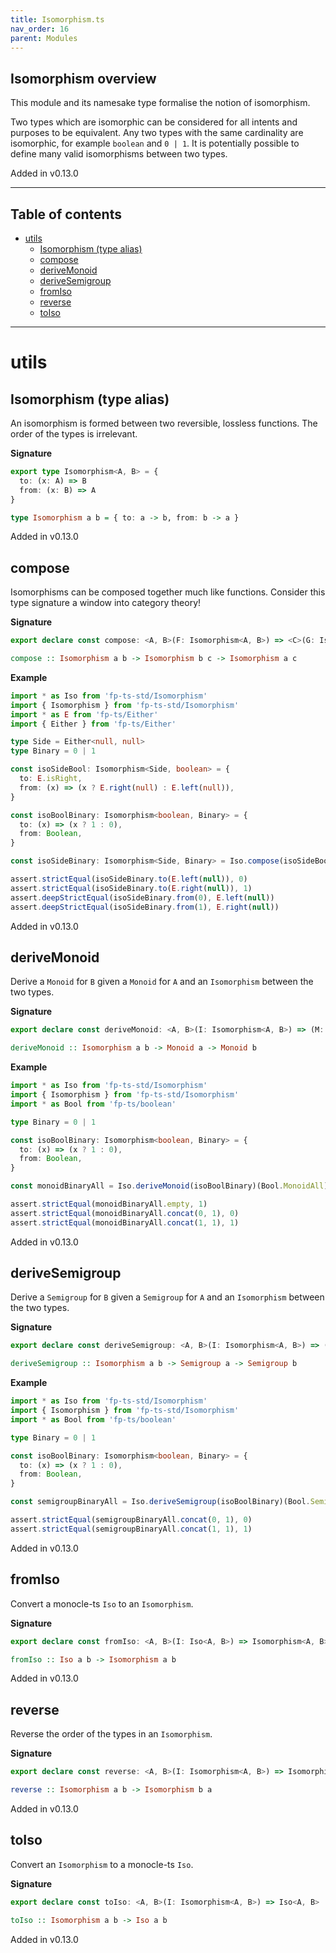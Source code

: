 ```yaml
---
title: Isomorphism.ts
nav_order: 16
parent: Modules
---
```


## Isomorphism overview

This module and its namesake type formalise the notion of isomorphism.

Two types which are isomorphic can be considered for all intents and
purposes to be equivalent. Any two types with the same cardinality are
isomorphic, for example `boolean` and `0 | 1`. It is potentially possible to
define many valid isomorphisms between two types.

Added in v0.13.0

---

<h2 class="text-delta">Table of contents</h2>

- [utils](#utils)
  - [Isomorphism (type alias)](#isomorphism-type-alias)
  - [compose](#compose)
  - [deriveMonoid](#derivemonoid)
  - [deriveSemigroup](#derivesemigroup)
  - [fromIso](#fromiso)
  - [reverse](#reverse)
  - [toIso](#toiso)

---

# utils

## Isomorphism (type alias)

An isomorphism is formed between two reversible, lossless functions. The
order of the types is irrelevant.

**Signature**

```ts
export type Isomorphism<A, B> = {
  to: (x: A) => B
  from: (x: B) => A
}
```

```hs
type Isomorphism a b = { to: a -> b, from: b -> a }
```

Added in v0.13.0

## compose

Isomorphisms can be composed together much like functions. Consider this
type signature a window into category theory!

**Signature**

```ts
export declare const compose: <A, B>(F: Isomorphism<A, B>) => <C>(G: Isomorphism<B, C>) => Isomorphism<A, C>
```

```hs
compose :: Isomorphism a b -> Isomorphism b c -> Isomorphism a c
```

**Example**

```ts
import * as Iso from 'fp-ts-std/Isomorphism'
import { Isomorphism } from 'fp-ts-std/Isomorphism'
import * as E from 'fp-ts/Either'
import { Either } from 'fp-ts/Either'

type Side = Either<null, null>
type Binary = 0 | 1

const isoSideBool: Isomorphism<Side, boolean> = {
  to: E.isRight,
  from: (x) => (x ? E.right(null) : E.left(null)),
}

const isoBoolBinary: Isomorphism<boolean, Binary> = {
  to: (x) => (x ? 1 : 0),
  from: Boolean,
}

const isoSideBinary: Isomorphism<Side, Binary> = Iso.compose(isoSideBool)(isoBoolBinary)

assert.strictEqual(isoSideBinary.to(E.left(null)), 0)
assert.strictEqual(isoSideBinary.to(E.right(null)), 1)
assert.deepStrictEqual(isoSideBinary.from(0), E.left(null))
assert.deepStrictEqual(isoSideBinary.from(1), E.right(null))
```

Added in v0.13.0

## deriveMonoid

Derive a `Monoid` for `B` given a `Monoid` for `A` and an
`Isomorphism` between the two types.

**Signature**

```ts
export declare const deriveMonoid: <A, B>(I: Isomorphism<A, B>) => (M: Monoid<A>) => Monoid<B>
```

```hs
deriveMonoid :: Isomorphism a b -> Monoid a -> Monoid b
```

**Example**

```ts
import * as Iso from 'fp-ts-std/Isomorphism'
import { Isomorphism } from 'fp-ts-std/Isomorphism'
import * as Bool from 'fp-ts/boolean'

type Binary = 0 | 1

const isoBoolBinary: Isomorphism<boolean, Binary> = {
  to: (x) => (x ? 1 : 0),
  from: Boolean,
}

const monoidBinaryAll = Iso.deriveMonoid(isoBoolBinary)(Bool.MonoidAll)

assert.strictEqual(monoidBinaryAll.empty, 1)
assert.strictEqual(monoidBinaryAll.concat(0, 1), 0)
assert.strictEqual(monoidBinaryAll.concat(1, 1), 1)
```

Added in v0.13.0

## deriveSemigroup

Derive a `Semigroup` for `B` given a `Semigroup` for `A` and an
`Isomorphism` between the two types.

**Signature**

```ts
export declare const deriveSemigroup: <A, B>(I: Isomorphism<A, B>) => (S: Semigroup<A>) => Semigroup<B>
```

```hs
deriveSemigroup :: Isomorphism a b -> Semigroup a -> Semigroup b
```

**Example**

```ts
import * as Iso from 'fp-ts-std/Isomorphism'
import { Isomorphism } from 'fp-ts-std/Isomorphism'
import * as Bool from 'fp-ts/boolean'

type Binary = 0 | 1

const isoBoolBinary: Isomorphism<boolean, Binary> = {
  to: (x) => (x ? 1 : 0),
  from: Boolean,
}

const semigroupBinaryAll = Iso.deriveSemigroup(isoBoolBinary)(Bool.SemigroupAll)

assert.strictEqual(semigroupBinaryAll.concat(0, 1), 0)
assert.strictEqual(semigroupBinaryAll.concat(1, 1), 1)
```

Added in v0.13.0

## fromIso

Convert a monocle-ts `Iso` to an `Isomorphism`.

**Signature**

```ts
export declare const fromIso: <A, B>(I: Iso<A, B>) => Isomorphism<A, B>
```

```hs
fromIso :: Iso a b -> Isomorphism a b
```

Added in v0.13.0

## reverse

Reverse the order of the types in an `Isomorphism`.

**Signature**

```ts
export declare const reverse: <A, B>(I: Isomorphism<A, B>) => Isomorphism<B, A>
```

```hs
reverse :: Isomorphism a b -> Isomorphism b a
```

Added in v0.13.0

## toIso

Convert an `Isomorphism` to a monocle-ts `Iso`.

**Signature**

```ts
export declare const toIso: <A, B>(I: Isomorphism<A, B>) => Iso<A, B>
```

```hs
toIso :: Isomorphism a b -> Iso a b
```

Added in v0.13.0
